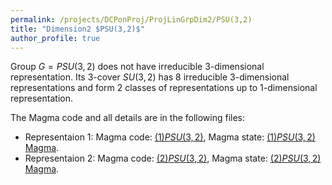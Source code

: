 ```yaml
---
permalink: /projects/DCPonProj/ProjLinGrpDim2/PSU(3,2)
title: "Dimension2 $PSU(3,2)$"
author_profile: true
---
```


Group $G=PSU(3,2)$ does not have irreducible 3-dimensional representation. Its 3-cover $SU(3,2)$ has 8 irreducible 3-dimensional representations and form 2 classes of representations up to 1-dimensional representation.

The Magma code and all details are in the following files:
* Representaion 1: Magma code: <a href="http://kaiqi-yang1994.github.io/files/DCPonProj/(1)Dimension3 PSU(3,2).txt" target="_blank" rel="noopener noreferrer">$(1)PSU(3,2)$</a>, Magma state: <a href="https://kaiqi-yang1994.github.io/files/DCPonProj/Dim2PSU321" download>$(1)PSU(3,2)$ Magma</a>.
* Representaion 2: Magma code: <a href="http://kaiqi-yang1994.github.io/files/DCPonProj/(2)Dimension3 PSU(3,2).txt" target="_blank" rel="noopener noreferrer">$(2)PSU(3,2)$</a>, Magma state: <a href="https://kaiqi-yang1994.github.io/files/DCPonProj/Dim2PSU322" download>$(2)PSU(3,2)$ Magma</a>.
